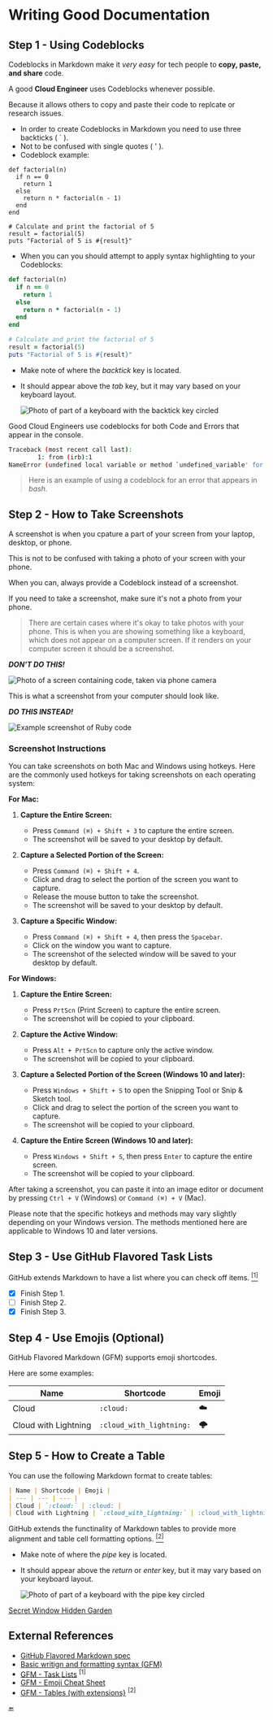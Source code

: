 # Writing Good Documentation

## Step 1 - Using Codeblocks

Codeblocks in Markdown make it _very easy_ for tech people to **copy, paste, and share** code.

A good **Cloud Engineer** uses Codeblocks whenever possible.

Because it allows others to copy and paste their code to replcate or research issues.

* In order to create Codeblocks in Markdown you need to use three backticks ( ` ).
* Not to be confused with single quotes ( ' ).
* Codeblock example:

```
def factorial(n)
  if n == 0
    return 1
  else
    return n * factorial(n - 1)
  end
end

# Calculate and print the factorial of 5
result = factorial(5)
puts "Factorial of 5 is #{result}"
```

* When you can you should attempt to apply syntax highlighting to your Codeblocks:

```ruby
def factorial(n)
  if n == 0
    return 1
  else
    return n * factorial(n - 1)
  end
end

# Calculate and print the factorial of 5
result = factorial(5)
puts "Factorial of 5 is #{result}"
```

- Make note of where the _backtick_ key is located.
- It should appear above the _tab_ key, but it may vary based on your keyboard layout.

  ![Photo of part of a keyboard with the backtick key circled](assets/backtick-key.jpg)

Good Cloud Engineers use codeblocks for both Code and Errors that appear in the console.

```bash
Traceback (most recent call last):
        1: from (irb):1
NameError (undefined local variable or method `undefined_variable' for main:Object)
```

> Here is an example of using a codeblock for an error that appears in _bash_.

## Step 2 - How to Take Screenshots

A screenshot is when you cpature a part of your screen from your laptop, desktop, or phone.

This is not to be confused with taking a photo of your screen with your phone.

When you can, always provide a Codeblock instead of a screenshot.

If you need to take a screenshot, make sure it's not a photo from your phone.

> There are certain cases where it's okay to take photos with your phone. This is when you are showing something like a keyboard, which does not appear on a computer screen. If it renders on your computer screen it should be a screenshot.

***DON'T DO THIS!***

![Photo of a screen containing code, taken via phone camera](assets/photo-of-code.jpg)

This is what a screenshot from your computer should look like.

***DO THIS INSTEAD!***

![Example screenshot of Ruby code](assets/code-screenshot.png)

### Screenshot Instructions

You can take screenshots on both Mac and Windows using hotkeys. Here are the commonly used hotkeys for taking screenshots on each operating system:

**For Mac:**

1. **Capture the Entire Screen:**
   - Press `Command (⌘) + Shift + 3` to capture the entire screen.
   - The screenshot will be saved to your desktop by default.

2. **Capture a Selected Portion of the Screen:**
   - Press `Command (⌘) + Shift + 4`.
   - Click and drag to select the portion of the screen you want to capture.
   - Release the mouse button to take the screenshot.
   - The screenshot will be saved to your desktop by default.

3. **Capture a Specific Window:**
   - Press `Command (⌘) + Shift + 4`, then press the `Spacebar`.
   - Click on the window you want to capture.
   - The screenshot of the selected window will be saved to your desktop by default.

**For Windows:**

1. **Capture the Entire Screen:**
   - Press `PrtScn` (Print Screen) to capture the entire screen.
   - The screenshot will be copied to your clipboard.

2. **Capture the Active Window:**
   - Press `Alt + PrtScn` to capture only the active window.
   - The screenshot will be copied to your clipboard.

3. **Capture a Selected Portion of the Screen (Windows 10 and later):**
   - Press `Windows + Shift + S` to open the Snipping Tool or Snip & Sketch tool.
   - Click and drag to select the portion of the screen you want to capture.
   - The screenshot will be copied to your clipboard.

4. **Capture the Entire Screen (Windows 10 and later):**
   - Press `Windows + Shift + S`, then press `Enter` to capture the entire screen.
   - The screenshot will be copied to your clipboard.

After taking a screenshot, you can paste it into an image editor or document by pressing `Ctrl + V` (Windows) or `Command (⌘) + V` (Mac).

Please note that the specific hotkeys and methods may vary slightly depending on your Windows version. The methods mentioned here are applicable to Windows 10 and later versions.

## Step 3 - Use GitHub Flavored Task Lists

GitHub extends Markdown to have a list where you can check off items. [<sup>[1]</sup>](#external-references)

* [x] Finish Step 1.
* [ ] Finish Step 2.
* [X] Finish Step 3.

## Step 4 - Use Emojis (Optional)

GitHub Flavored Markdown (GFM) supports emoji shortcodes.

Here are some examples:

| Name | Shortcode | Emoji |
| --- | --- | --- |
| Cloud | `:cloud:` | :cloud: |
| Cloud with Lightning | `:cloud_with_lightning:` | :cloud_with_lightning: |

## Step 5 - How to Create a Table

You can use the following Markdown format to create tables:

```markdown
| Name | Shortcode | Emoji |
| --- | --- | --- |
| Cloud | `:cloud:` | :cloud: |
| Cloud with Lightning | `:cloud_with_lightning:` | :cloud_with_lightning: |
```

GitHub extends the functinality of Markdown tables to provide more alignment and table cell formatting options. [<sup>[2]</sup>](#external-references)

* Make note of where the _pipe_ key is located.
* It should appear above the _return_ or _enter_ key, but it may vary based on your keyboard layout.

  ![Photo of part of a keyboard with the pipe key circled](assets/pipe-key.jpg)

[Secret Window Hidden Garden](secret-window/hidden-garden.md)

## External References

* [GitHub Flavored Markdown spec](https://github.github.com/gfm)
* [Basic writign and formatting syntax (GFM)](https://docs.github.com/en/get-started/writing-on-github/getting-started-with-writing-and-formatting-on-github/basic-writing-and-formatting-syntax)
* [GFM - Task Lists](https://docs.github.com/en/get-started/writing-on-github/getting-started-with-writing-and-formatting-on-github/basic-writing-and-formatting-syntax#task-lists) <sup>[1]</sup>
* [GFM - Emoji Cheat Sheet](https://github.com/ikatyang/emoji-cheat-sheet)
* [GFM - Tables (with extensions}](https://github.github.com/gfm/#tables-extension-) <sup>[2]</sup>

:end:
